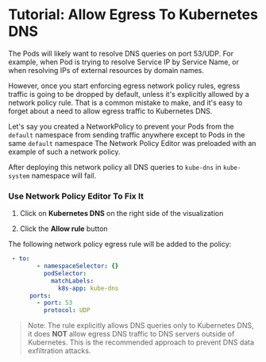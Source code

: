 # Tutorial: Allow Egress To Kubernetes DNS

The Pods will likely want to resolve DNS queries on port 53/UDP. For example, when Pod is trying to resolve Service IP by Service Name, or when resolving IPs of external resources by domain names.

However, once you start enforcing egress network policy rules, egress traffic is going to be dropped by default, unless it's explicitly allowed by a network policy rule. That is a common mistake to make, and it's easy to forget about a need to allow egress traffic to Kubernetes DNS.

Let's say you created a NetworkPolicy to prevent your Pods from the `default` namespace from sending traffic anywhere except to Pods in the same `default` namespace The Network Policy Editor was preloaded with an example of such a network policy.

After deploying this network policy all DNS queries to `kube-dns` in `kube-system` namespace will fail. 


### Use Network Policy Editor To Fix It

1. Click on **Kubernetes DNS** on the right side of the visualization

2. Click the **Allow rule** button

The following network policy egress rule will be added to the policy:

```yaml
 - to:
        - namespaceSelector: {}
          podSelector:
            matchLabels:
              k8s-app: kube-dns
      ports:
        - port: 53
          protocol: UDP
```


> Note: The rule explicitly allows DNS queries only to Kubernetes DNS, it does **NOT** allow egress DNS traffic to DNS servers outside of Kubernetes. This is the recommended approach to prevent DNS data exfiltration attacks.
